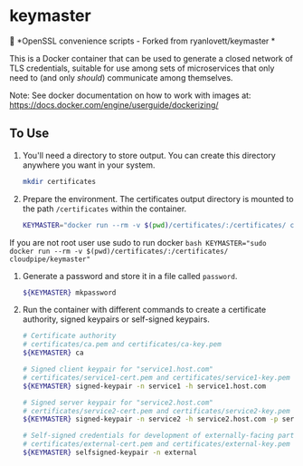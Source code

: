 # keymaster

:key: *OpenSSL convenience scripts - Forked from  ryanlovett/keymaster *

This is a Docker container that can be used to generate a closed network of TLS credentials, suitable for use among sets of microservices that only need to (and only *should*) communicate among themselves.

Note: See docker documentation on how to work with images at: https://docs.docker.com/engine/userguide/dockerizing/

## To Use

 1. You'll need a directory to store output. You can create this directory anywhere you want in your system. 

    ```bash
    mkdir certificates
    ```

 1. Prepare the environment. The certificates output directory is mounted to the path `/certificates` within the container.

    ```bash
    KEYMASTER="docker run --rm -v $(pwd)/certificates/:/certificates/ cloudpipe/keymaster"
    ```
If you are not root user use sudo to run docker 
    ```bash
    KEYMASTER="sudo docker run --rm -v $(pwd)/certificates/:/certificates/ cloudpipe/keymaster"
    ```

 1. Generate a password and store it in a file called `password`.

    ```bash
    ${KEYMASTER} mkpassword
    ```

 1. Run the container with different commands to create a certificate authority, signed keypairs or self-signed keypairs.

    ```bash
    # Certificate authority
    # certificates/ca.pem and certificates/ca-key.pem
    ${KEYMASTER} ca

    # Signed client keypair for "service1.host.com"
    # certificates/service1-cert.pem and certificates/service1-key.pem
    ${KEYMASTER} signed-keypair -n service1 -h service1.host.com

    # Signed server keypair for "service2.host.com"
    # certificates/service2-cert.pem and certificates/service2-key.pem
    ${KEYMASTER} signed-keypair -n service2 -h service2.host.com -p server

    # Self-signed credentials for development of externally-facing parts
    # certificates/external-cert.pem and certificates/external-key.pem
    ${KEYMASTER} selfsigned-keypair -n external
    ```
